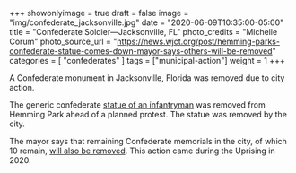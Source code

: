 +++
showonlyimage = true
draft = false
image = "img/confederate_jacksonville.jpg"
date = "2020-06-09T10:35:00-05:00"
title = "Confederate Soldier—Jacksonville, FL"
photo_credits = "Michelle Corum"
photo_source_url = "https://news.wjct.org/post/hemming-parks-confederate-statue-comes-down-mayor-says-others-will-be-removed"
categories = [ "confederates" ]
tags = ["municipal-action"]
weight = 1
+++

A Confederate monument in Jacksonville, Florida was removed due to city action.

<!--more-->

The generic confederate [statue of an infantryman](https://news.wjct.org/post/hemming-parks-confederate-statue-comes-down-mayor-says-others-will-be-removed) was removed from Hemming Park ahead of a planned protest. The statue was removed by the city.

The mayor says that remaining Confederate memorials in the city, of which 10 remain, [will also be removed](https://www.wokv.com/news/local/jacksonville-mayor-says-other-confederate-monuments-will-removed/hBf4Q7cwHhPrW4zV4le59J/). This action came during the Uprising in 2020.
